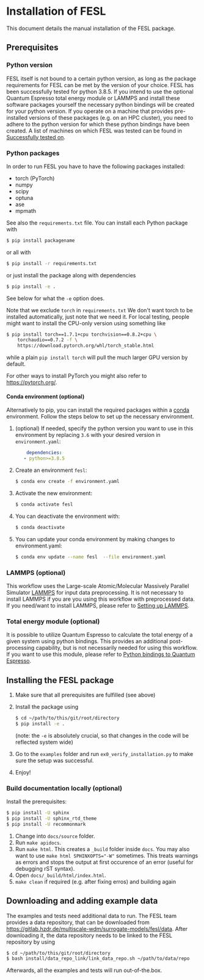 # Installation of FESL

This document details the manual installation of the FESL package.

## Prerequisites

### Python version

FESL itself is not bound to a certain python version, as long as the package requirements for FESL can be met by the 
version of your choice. FESL has been successfully tested for python 3.8.5. 
If you intend to use the optional Quantum Espresso total energy module or LAMMPS and install these software packages
yourself the necessary python bindings will be created for your python version. If you operate on a machine that 
provides pre-installed versions of these packages (e.g. on an HPC cluster), you need to adhere to the python version 
for which these python bindings have been created. A list of machines on which FESL was tested can be found in
[Successfully tested on](tested_systems.rst).

### Python packages

In order to run FESL you have to have the following packages installed:

* torch (PyTorch)
* numpy
* scipy
* optuna
* ase
* mpmath

See also the `requirements.txt` file.
You can install each Python package with

```sh
$ pip install packagename
```

or all with

```sh
$ pip install -r requirements.txt
```

or just install the package along with dependencies

```sh
$ pip install -e .
```

See below for what the `-e` option does.

Note that we exclude `torch` in `requirements.txt` We don't want torch to be
installed automatically, just note that we need it. For local testing, people
might want to install the CPU-only version using something like

```sh
$ pip install torch==1.7.1+cpu torchvision==0.8.2+cpu \
    torchaudio==0.7.2 -f \
    https://download.pytorch.org/whl/torch_stable.html
```
while a plain `pip install torch` will pull the much larger GPU version by
default.

For other ways to install PyTorch you might also refer to <https://pytorch.org/>.

#### Conda environment (optional)

Alternatively to pip, you can install the required packages within a
[conda](https://docs.conda.io/en/latest/miniconda.html) environment.
Follow the steps below to set up the necessary environment.
1. (optional) If needed, specify the python version you want to use in this environment by replacing `3.6` with your 
desired version in `environment.yaml`:
   ```yaml
       dependencies:
      - python>=3.8.5
   ``` 
2. Create an environment `fesl`:
   ```sh
   $ conda env create -f environment.yaml
   ```
3. Activate the new environment:
   ```sh
   $ conda activate fesl
   ```
4. You can deactivate the environment with:
    ```sh
    $ conda deactivate
    ```
5. You can update your conda environment by making changes to environment.yaml:
    ```sh
    $ conda env update --name fesl  --file environment.yaml
    ```
###  LAMMPS (optional)

This workflow uses the Large-scale Atomic/Molecular Massively Parallel
Simulator [LAMMPS](https://lammps.sandia.gov/) for input data preprocessing. It
is not necessary to install LAMMPS if you are you using this workflow with
preprocessed data. If you need/want to install LAMMPS, please refer to
[Setting up LAMMPS](INSTALL_LAMMPS.md).

### Total energy module (optional)

It is possible to utilize Quantum Espresso to calculate the total energy of a given system using python bindings.
This provides an additional post-processing capability, but is not necessarily needed for using this workflow.
If you want to use this module, please refer to [Python bindings to Quantum Espresso](INSTALL_TE_QE.md).


## Installing the FESL package

1. Make sure that all prerequisites are fulfilled (see above)
2. Install the package using

    ```sh
    $ cd ~/path/to/this/git/root/directory
    $ pip install -e .
    ```
    (note: the `-e` is absolutely crucial, so that changes in the code will be
    reflected system wide)
3. Go to the `examples` folder and run `ex0_verify_installation.py` to make
sure the setup was successful.
4. Enjoy!


### Build documentation locally (optional)

Install the prerequisites:
```sh
$ pip install -U sphinx
$ pip install -U sphinx_rtd_theme
$ pip install -U recommonmark
```

1. Change into `docs/source` folder.
2. Run `make apidocs`.
3. Run `make html`. This creates a `_build` folder inside `docs`. You may also want to use `make html SPHINXOPTS="-W"` sometimes. This treats warnings as errors and stops the output at first occurence of an error (useful for debugging rST syntax).
4. Open `docs/_build/html/index.html`.
5. `make clean` if required (e.g. after fixing erros) and building again


## Downloading and adding example data

The examples and tests need additional data to run. The FESL team provides a data repository, that can be downloaded 
from https://gitlab.hzdr.de/multiscale-wdm/surrogate-models/fesl/data. After downloading it, the data repository
needs to be linked to the FESL repository by using
```sh
$ cd ~/path/to/this/git/root/directory
$ bash install/data_repo_link/link_data_repo.sh ~/path/to/data/repo
```
Afterwards, all the examples and tests will run out-of-the.box.